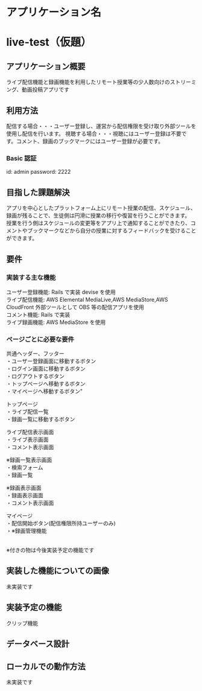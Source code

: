 # アプリケーション名

# live-test（仮題）

## アプリケーション概要

ライブ配信機能と録画機能を利用したリモート授業等の少人数向けのストリーミング、動画投稿アプリです

## 利用方法

配信する場合・・・ユーザー登録し、運営から配信権限を受け取り外部ツールを使用し配信を行います。
視聴する場合・・・視聴にはユーザー登録は不要です。コメント、録画のブックマークにはユーザー登録が必要です。

### Basic 認証

id: admin
password: 2222

## 目指した課題解決

アプリを中心としたプラットフォーム上にリモート授業の配信、スケジュール、録画が残ることで、生徒側は円滑に授業の移行や復習を行うことができます。
授業を行う側はスケジュールの変更等をアプリ上で通知することができたり、コメントやブックマークなどから自分の授業に対するフィードバックを受けることができます。

## 要件

### 実装する主な機能
ユーザー登録機能:  Rails で実装 devise を使用<br>
ライブ配信機能: AWS Elemental MediaLive,AWS MediaStore,AWS CloudFront 外部ツールとして OBS 等の配信アプリを使用<br>
コメント機能:  Rails で実装<br>
ライブ録画機能:  AWS MediaStore を使用

### ページごとに必要な要件

共通ヘッダー、フッター<br>
・ユーザー登録画面に移動するボタン<br>
・ログイン画面に移動するボタン<br>
・ログアウトするボタン<br>
・トップページへ移動するボタン<br>
・マイページへ移動するボタン"<br>

トップページ<br>
・ライブ配信一覧<br>
・録画一覧に移動するボタン<br>

ライブ配信表示画面<br>
・ライブ表示画面<br>
・コメント表示画面<br>

※録画一覧表示画面<br>
・検索フォーム<br>
・録画一覧<br>

※録画表示画面<br>
・録画表示画面<br>
・コメント表示画面<br>

マイページ<br>
・配信開始ボタン(配信権限所持ユーザーのみ)<br>
・※録画管理機能<br>
<br>

※付きの物は今後実装予定の機能です



## 実装した機能についての画像

未実装です

## 実装予定の機能

クリップ機能

## データベース設計

## ローカルでの動作方法

未実装です
